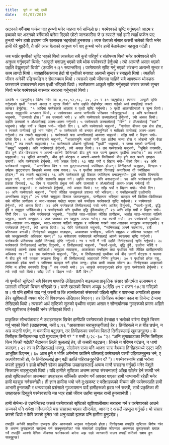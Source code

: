 ```yaml
---
title:  पूर्ण वा सद्दे पृथ्वी
date:   01/07/2019
---
```


अदनको बगैँचामा फर्कन पाए हुन्थ्यो भनेर चाहना गर्न सजिलो छ। परमेश्वरले सृष्टि गर्नुभएको आदम र हव्वाको घर अदनको बगैँचाको बारेमा दिएको छोटो जानकारीमा जे छ त्यसले गर्दा हामी त्यहाँ फर्कन पाए हुन्थ्यो भनेर हाम्रो हृदयमा पनि खसखस भइरहेको हुनसक्छ। त्यस बेलाको संसार कसरी चलेको थियो भनेर हामी धेरै बुझ्दैनौँ, तै पनि त्यस बेलाको अनुभव गर्न पाए हुन्थ्यो भनेर हामी बेलाबेलामा महसुस गर्दछौँ।

जब भर्खर पृथ्वीको सृष्टि भएको थियो त्यसबेला सबै कुरो परिपूर्ण र संतोषमय थियो भनेर परमेश्वरले पनि अनुभव गर्नुभएको थियो: "आफूले बनाउनु भएको सबै थोक परमेश्वरले हेर्नुभयो। त्यो अत्यन्तै असल भएको उहाँले देख्नुभएको थियो" (उत्पत्ति १:३१ रूपान्तरित)। परमेश्वरले सृष्टि गर्नु भएको संरचना अत्यन्तै सुन्दर र काम लाग्दो थियो। व्यवहारिकरूपमा हेर्दा यो पृथ्वीको बनावट अत्यन्तै सुन्दर र रमाइलो थियो। त्यहाँको जीवन  अनेकौँ रङ्गिचङ्गि र रोमाञ्चमय थियो। त्यसको साथै जीवनमा चाहिने सबै आवश्यक थोकहरू फस्टाउने वातावरणले  त्यस पृथ्वी भरिएको थियो। त्यसैकारण आफूले सृष्टि गर्नुभएको संसार कस्तो सुन्दर थियो भनेर परमेश्वरले बारम्बार सराहना गर्नुभएको थियो।

`उत्पत्ति १ पढ्नुहोस्। विशेष गरेर पद ४,१०,१२,१८, २०, २५ र ३१ पढ्नुहोस्। त्यसमा  आफूले सृष्टि गर्नुभएको पृथ्वी "कस्तो असल र सुन्दर थियो" भनेर उहाँले दोहोर्याएर व्यक्त गर्नुको अर्थ तपाईँलाई कस्तो लाग्छ? हेर्नुहोस्: "१ आदिमा परमेश्वरले आकाश र पृथ्वी सृष्टि गर्नुभयो। २ पृथ्वी आकारविनाको र शून्य थियो। अथाह समुद्रमाथि अन्धकार थियो, र परमेश्वरका आत्मा पानीमाथि परिभ्रमण गर्दैरहनुहुन्थ्यो। ३ अनि परमेश्वरले भन्नुभयो, “उज्यालो होस्।” तब उज्यालो भयो। ४ अनि परमेश्वरले उज्यालोलाई हेर्नुभयो, त्यो असल थियो। उहाँले उज्यालो र अँध्यारोलाई अलग-अलग गर्नुभयो। ५ परमेश्वरले उज्यालोलाई “दिन” र अँध्यारोलाई “रात” भन्नुभयो। साँझ पर्यो र बिहान भयो– पहिलो दिन। ६ अनि परमेश्वरले भन्नुभयो, “पानीका बीचमा एक क्षेत्र होस्, र त्यसले पानीलाई दुई भाग गरोस्।” ७ परमेश्वरले सो बनाएर क्षेत्रमुनिको र माथिको पानीलाई अलग-अलग गर्नुभयो। तब त्यस्तै भइहाल्यो। ८ परमेश्वरले यस अन्तरिक्षलाई आकाश भन्नुभयो। साँझ पर्यो र बिहान भयो– दोस्रो दिन। ९ अनि परमेश्वरले भन्नुभयो, “आकाशमुनि भएको पानी एक ठाउँमा जम्मा होस् र ओबानो भूमि देखा परोस्।” तब त्यस्तै भइहाल्यो। १० परमेश्वरले ओबानो भूमिलाई “पृथ्वी” भन्नुभयो, र जम्मा भएको पानीलाई “समुद्र” भन्नुभयो। अनि परमेश्वरले हेर्नुभयो, त्यो असल थियो। ११ तब परमेश्वरले भन्नुभयो, “भूमिले वनस्पति, बीउ हुने बोट-बिरुवाहरू र आफ्नो-आफ्नो किसिमको बीउ हुने फल फल्ने वृक्षहरू पृथ्वीमा उमारोस्।” तब त्यस्तै भइहाल्यो। १२ भूमिले वनस्पति, बीउ हुने बोटहरू र आफ्नो-आफ्नो किसिमको बीउ हुने फल फल्ने वृक्षहरू उमार्यो। अनि परमेश्वरले हेर्नुभयो, त्यो असल थियो। १३ साँझ पर्यो र बिहान भयो- तेस्रो दिन। १४ अनि परमेश्वरले भन्नुभयो, “अन्तरिक्षमा दिन र रात छुट्ट्याउनलाई ज्योतिहरू होऊन्। तिनीहरूले ऋतुहरू, दिनहरू र वर्षहरू छुट्ट्याउन चिन्हको रूपमा काम गरून्। १५ र पृथ्वीमा प्रकाश दिनलाई अन्तरिक्षमा ती ज्योतिहरू होऊन्।” तब त्यस्तै भइहाल्यो। १६ अनि परमेश्वरले दुई विशाल ज्योतिहरू बनाउनुभयो– ठूलो ज्योति दिनमाथि प्रभुत्व गर्न, र सानो ज्योति रातमाथि प्रभुत्व गर्न। उहाँले ताराहरू पनि बनाउनुभयो। १७ अनि परमेश्वरले पृथ्वीमा प्रकाश दिनलाई, १८ दिन र रातमाथि प्रभुत्व गर्न अनि उज्यालो र अँध्यारोलाई अलग-अलग गर्नलाई ती आकाशमा राख्नुभयो। र परमेश्वरले हेर्नुभयो, त्यो असल थियो। १९ साँझ पर्यो र बिहान भयो– चौथो दिन।  २० अनि परमेश्वरले भन्नुभयो, “पानी जीवित जन्तुहरूले प्रशस्त गरी भरिऊन्। र पन्क्षीहरूचाहिँ पृथ्वीमाथि अन्तरिक्षमा उडून्।” २१ यसैले समुद्रका विशाल जलजन्तुहरू, पानीहरूमा भरिएका चलहल गर्ने किसिम-किसिमका सबै जीवित प्राणीहरू र जात-जातका पखेटा भएका सबै पन्क्षीहरू परमेश्वरले सृष्टि गर्नुभयो। र परमेश्वरले हेर्नुभयो, त्यो असल थियो। २२ अनि परमेश्वरले तिनीहरूलाई यसो भनेर आशिष् दिनुभयो, “फल्दै-फुल्दै, वृद्धि हुँदै र समुद्रमा भरिँदैजाओ। र पन्क्षीहरूको पनि पृथ्वीमा वृद्धि हुँदैजाओस्।” २३ अनि साँझ पर्यो र बिहान भयो– पाँचौँ दिन। २४ अनि परमेश्वरले भन्नुभयो, “पृथ्वीले जात-जातका जीवित प्राणीहरू, अर्थात् जात-जातका पालिने पशुहरू, घस्रने जन्तुहरू र जात-जातका वन-पशुहरू उत्पन्न गरोस्। तब त्यस्तै भयो। २५ परमेश्वरले पृथ्वीका जात-जातका वन-पशुहरू, जात-जातका पालिने पशुहरू र जमिनमा घस्रने जात-जातका जन्तुहरू बनाउनुभयो। र परमेश्वरले हेर्नुभयो, त्यो असल थियो। २६ फेरि परमेश्वरले भन्नुभयो, “मानिसलाई आफ्नै स्वरूपमा, हाम्रै प्रतिरूपमा बनाऔं। तिनीहरूले समुद्रका माछाहरू, आकाशका पन्क्षीहरू, पालिने पशुहरू र जमिनमा चलहल गर्ने सबै जन्तुहरूमाथि अधिकार गरून्।” २७ यसैकारण परमेश्वरले मानिसलाई आफ्नै स्वरूपमा सृष्टि गर्नुभयो। परमेश्वरकै प्रतिरूपमा उहाँले तिनलाई सृष्टि गर्नुभयो। नर र नारी नै गरी उहाँले तिनीहरूलाई सृष्टि गर्नुभयो। २८ परमेश्वरले तिनीहरूलाई आशिष् दिनुभयो, र तिनीहरूलाई भन्नुभयो, “फल्दै-फुल्दै, वृद्धि हुँदै, पृथ्वीमा भरिँदै र त्यसलाई आफ्नो वशमा पार्दैजाओ। समुद्रका माछाहरू, आकाशका पन्क्षीहरू तथा पृथ्वीका सबै जीवित प्राणीहरूमाथि अधिकार गर।” २९ तब परमेश्वरले भन्नुभयो, “हेर, म तिमीहरूलाई पृथ्वीका सबै बीउ उमार्ने बोटहरू र फलमा नै बीउ हुने सबै फलका रूखहरू दिन्छु। ती तिमीहरूलाई आहाराको निम्ति हुनेछन्। ३० र पृथ्वीको हरेक पशु, आकाशको हरेक पन्क्षी र जमिनमा चलहल गर्ने हरेक जन्तु– हरेक प्राणी जसमा जीवन छ– तिनीहरूका आहाराको निम्ति म हरिया वनस्पति दिन्छु।” तब त्यस्तै भयो। ३१ आफूले बनाउनुभएको हरेक कुरा परमेश्वरले हेर्नुभयो। र त्यो साह्रै राम्रो थियो। साँझ पर्यो र बिहान भयो- छैटौँ दिन।"`

यो पृथ्वीको सृष्टिको सबै विवरण पापपछि लेखिएतापनि बाइबलमा प्राकृतिक संसार सौन्दर्यता उत्सबमय र उल्लाले भरिएको चित्रण गरिएको छ। यस्तै खालको चित्रण अय्यूब ३८देखि ४१ र भजन १४८मा गरिएको छ। यो पनि हामीले याद गर्नु जरुरी छ कि त्यसबेलाको संसारको पहिलो सृष्टि र पापभन्दा अगाडिको झलक हेरेर खुशियाली व्यक्त गरेर ती विवरणहरू लेखिएका थिएनन्। तर तिनीहरू बर्तमान काल वा प्रिजेन्ट टेन्समा लेखिएको थियो। त्यसको अर्थ सृष्टिको सुरुको पृथ्वीमा भएका असल र सौन्दर्यात्मक गुणहरूको प्रमाण अहिले पनि खुशीसाथ हेर्नसकौँ भनेर लेखिएको थियो।

प्राकृतिक सौन्दर्यताबाट नै उदाहरणहरू खिचेर हामीप्रति परमेश्वरको हेरचाहा र भलोको बारेमा येशूले चित्रण गर्नु भएको थियो (उदाहरणमा, मत्ती ६:२६ "आकाशका चराचुरुङ्गीलाई हेर। तिनीहरूले न त बीउ छर्छन्, न अन्न कटनी गर्छन्, न भकारीमा बटुल्छन्, तर तिमीहरूका स्वर्गका पिताले तिनीहरूलाई खुवाउनुहुन्छ। के तिमीहरू तिनीहरूभन्दा बढ़ी मूल्यवान् छैनौ र? " र मत्ती ६:२८-३० "२८ “अनि लुगाफाटाका निम्ति तिमीहरू किन फिक्री गर्दछौ? मैदानका लिली फूललाई हेर, ती कसरी बढ्दछन्। तिनले न परिश्रम गर्दछन्, न धागो कात्छन्।  २९ तर म तिमीहरूलाई भन्दछु, सोलोमन राजा पनि आफ्ना सारा वैभवमा तिनीहरूमध्ये एउटा जति आभूषित थिएनन्।  ३० आज हुने र भोलि अगेनोमा फालिने घाँसलाई परमेश्वरले यसरी पहिराउनुहुन्छ भने, ए अल्पविश्वासी हो, के तिमीहरूलाई झन् बढ़ी उहाँले पहिराउनुहुनेछैन र? ")। परमेश्वरमाथि हाम्रो भरोसा कस्तो हुनुपर्छ र हाम्रो वरिपरि रहेका प्राकृतिक उपहारहरूलाई अचम्म मान्दै सराहना गर्नुपर्छ भनेर येशूले सिकाउन चाहनुभएको थियो। यदि हामीले सृष्टिका अचम्म लाग्दा संरचनालाई आँखा खोलेर हेर्न सक्यौँ भने हाम्रो सृष्टिकर्ताका अचम्मका उपहारहरू साँच्चिकै उपभोग गर्ने अवसर पाएका हामी भाग्यमानी रहेछौँ भनेर हामी महसुस गर्नसक्नेछौँ। ती ज्ञान हामीमा भयो भने दु:खकष्ट र परीक्षाहरूको बीचमा पनि परमेश्वरप्रति हामी आभारी हुनसक्छौँ र धन्यवादको प्रशंसाले गुञ्जायमान पार्दै हामीहरूको हृदय भर्न सक्छौँ, साथै प्रकृतिका ती उपहारहरू दिनुहुने परमेश्वरप्रति नम्र भएर हाम्रो जीवन उहाँमा सुम्पन्न राजी हुनसक्नेछौँ।

हामी सेभेन्थ-डे एडभेन्टिस्ट जसले परमेश्वरको सृष्टिको खुशियालीसाथ सराहना गर्ने र परमेश्वरको आउने राज्यको पनि अपेक्षा गर्नेभएकोले यस संसारमा भएका सौन्दर्यता, आनन्द र असलै महसुस गर्नुपर्छ। यो संसार कस्तो थियो र फैरि कस्तो हुनेछ भन्ने अनुभवको झलक पनि हामीमा हुनुपर्दछ।

`तपाईँले अनेकौँ प्राकृतिक दृष्यहरू हेरेर आनन्दको अनुभव गर्नुभएको होला। तिनीहरूमा तपाईँले सृष्टिका विशेष गरेर के अचम्म कुराहरूको सराहना गर्न सक्नुभएकोछ? यस संसारको प्राकृतिक जीवनका अचम्मका कुराहरूको ख्याल गर्दै तपाईँले आफ्नो दैनिक जीवनमा परमेश्वरको बारेमा अझ राम्रो जानकारी पाउन तपाईँ कतिको सक्षम हुन सक्नुहुन्छ?`
